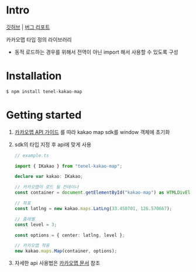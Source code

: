 # Intro

[깃허브](https://github.com/inceptionJh/tenel-kakao-map) | [버그 리포트](https://github.com/inceptionJh/tenel-kakao-map/issues)

카카오맵 타입 정의 라이브러리

- 동적 로드하는 경우를 위해서 전역이 아닌 import 해서 사용할 수 있도록 구성

# Installation

```bash
$ npm install tenel-kakao-map
```


# Getting started

1. [카카오맵 API 가이드](http://apis.map.kakao.com/web/guide/) 를 따라 kakao map sdk를 window 객체에 초기화

2. sdk의 타입 지정 후 api에 맞게 사용
    ```typescript
    // example.ts

    import { IKakao } from "tenel-kakao-map";

    declare var kakao: IKakao;

    // 카카오맵이 로드 될 컨테이너
    const container = document.getElementById("kakao-map") as HTMLDivElement;

    // 좌표
    const latlng = new kakao.maps.LatLng(33.450701, 126.570667);

    // 줌레벨
    const level = 3;

    const options = { center: latlng, level };

    // 카카오맵 적용
    new kakao.maps.Map(container, options);
    ```

3. 자세한 api 사용법은 [카카오맵 문서](http://apis.map.kakao.com/web/documentation/) 참조
